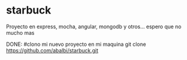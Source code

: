 starbuck
========

Proyecto en express, mocha, angular, mongodb y otros... espero que no mucho mas

DONE:
#clono mi nuevo proyecto en mi maquina
git clone https://github.com/abalbi/starbuck.git

